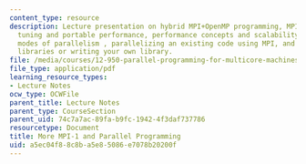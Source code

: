 ```yaml
---
content_type: resource
description: Lecture presentation on hybrid MPI+OpenMP programming, MPI performance
  tuning and portable performance, performance concepts and scalability, different
  modes of parallelism , parallelizing an existing code using MPI, and using 3rd party
  libraries or writing your own library.
file: /media/courses/12-950-parallel-programming-for-multicore-machines-using-openmp-and-mpi-january-iap-2010/a5ec04f88c8ba5e85086e7078b20200f_MIT12_950IAP10_Lec5.pdf
file_type: application/pdf
learning_resource_types:
- Lecture Notes
ocw_type: OCWFile
parent_title: Lecture Notes
parent_type: CourseSection
parent_uid: 74c7a7ac-89fa-b9fc-1942-4f3daf737786
resourcetype: Document
title: More MPI-1 and Parallel Programming
uid: a5ec04f8-8c8b-a5e8-5086-e7078b20200f
---
```

